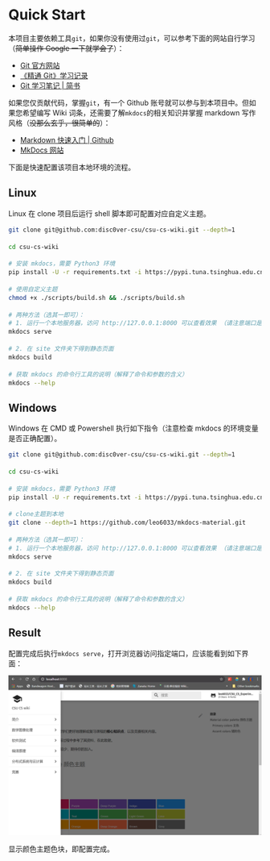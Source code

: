 # Quick Start

本项目主要依赖工具`git`，如果你没有使用过`git`，可以参考下面的网站自行学习（~~简单操作 Google 一下就学会了~~）：

- [Git 官方网站](https://git-scm.com/)
- [《精通 Git》学习记录](https://www.edwardzcn98yx.com/post/b8ca3dfa.html)
- [Git 学习笔记 | 简书](https://www.jianshu.com/p/81c6dac77492)

如果您仅贡献代码，掌握`git`，有一个 Github 账号就可以参与到本项目中。但如果您希望编写 Wiki 词条，还需要了解`mkdocs`的相关知识并掌握 markdown 写作风格（~~没那么玄乎，很简单的~~）：

- [Markdown 快速入门 | Github](https://github.com/adam-p/markdown-here/wiki/Markdown-Cheatsheet)
- [MkDocs 网站](https://github.com/mkdocs/mkdocs)

下面是快速配置该项目本地环境的流程。

## Linux

Linux 在 clone 项目后运行 shell 脚本即可配置对应自定义主题。

```bash
git clone git@github.com:disc0ver-csu/csu-cs-wiki.git --depth=1

cd csu-cs-wiki

# 安装 mkdocs，需要 Python3 环境
pip install -U -r requirements.txt -i https://pypi.tuna.tsinghua.edu.cn/simple/

# 使用自定义主题
chmod +x ./scripts/build.sh && ./scripts/build.sh

# 两种方法（选其一即可）：
# 1. 运行一个本地服务器，访问 http://127.0.0.1:8000 可以查看效果 （请注意端口是否被占用）
mkdocs serve

# 2. 在 site 文件夹下得到静态页面
mkdocs build

# 获取 mkdocs 的命令行工具的说明（解释了命令和参数的含义）
mkdocs --help
```

## Windows

Windows 在 CMD 或 Powershell 执行如下指令（注意检查 mkdocs 的环境变量是否正确配置）。

```bash
git clone git@github.com:disc0ver-csu/csu-cs-wiki.git --depth=1

cd csu-cs-wiki

# 安装 mkdocs，需要 Python3 环境
pip install -U -r requirements.txt -i https://pypi.tuna.tsinghua.edu.cn/simple/

# clone主题到本地
git clone --depth=1 https://github.com/leo6033/mkdocs-material.git

# 两种方法（选其一即可）：
# 1. 运行一个本地服务器，访问 http://127.0.0.1:8000 可以查看效果 （请注意端口是否被占用）
mkdocs serve

# 2. 在 site 文件夹下得到静态页面
mkdocs build

# 获取 mkdocs 的命令行工具的说明（解释了命令和参数的含义）
mkdocs --help
```

## Result

配置完成后执行`mkdocs serve`，打开浏览器访问指定端口，应该能看到如下界面：

![qs_1.png](images/qs1.png)

显示颜色主题色块，即配置完成。
